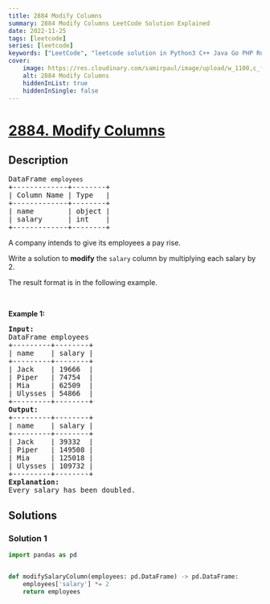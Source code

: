 ```yaml
---
title: 2884 Modify Columns
summary: 2884 Modify Columns LeetCode Solution Explained
date: 2022-11-25
tags: [leetcode]
series: [leetcode]
keywords: ["LeetCode", "leetcode solution in Python3 C++ Java Go PHP Ruby Swift TypeScript Rust C# JavaScript C", "2884 Modify Columns LeetCode Solution Explained in all languages"]
cover:
    image: https://res.cloudinary.com/samirpaul/image/upload/w_1100,c_fit,co_rgb:FFFFFF,l_text:Arial_75_bold:2884 Modify Columns - Solution Explained/problem-solving.webp
    alt: 2884 Modify Columns
    hiddenInList: true
    hiddenInSingle: false
---
```



# [2884. Modify Columns](https://leetcode.com/problems/modify-columns)


## Description

<pre>
DataFrame <code>employees</code>
+-------------+--------+
| Column Name | Type   |
+-------------+--------+
| name        | object |
| salary      | int    |
+-------------+--------+
</pre>

<p>A company intends to give its employees a pay rise.</p>

<p>Write a solution to <strong>modify</strong> the <code>salary</code> column by multiplying each salary by 2.</p>

<p>The result format is in the following example.</p>

<p>&nbsp;</p>
<p><strong class="example">Example 1:</strong></p>

<pre>
<strong>Input:
</strong>DataFrame employees
+---------+--------+
| name    | salary |
+---------+--------+
| Jack    | 19666  |
| Piper   | 74754  |
| Mia     | 62509  |
| Ulysses | 54866  |
+---------+--------+
<strong>Output:
</strong>+---------+--------+
| name    | salary |
+---------+--------+
| Jack    | 39332  |
| Piper   | 149508 |
| Mia     | 125018 |
| Ulysses | 109732 |
+---------+--------+
<strong>Explanation:
</strong>Every salary has been doubled.</pre>

## Solutions

### Solution 1

<!-- tabs:start -->

```python
import pandas as pd


def modifySalaryColumn(employees: pd.DataFrame) -> pd.DataFrame:
    employees['salary'] *= 2
    return employees
```

<!-- tabs:end -->

<!-- end -->
